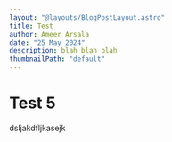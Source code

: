 ```yaml
---
layout: "@layouts/BlogPostLayout.astro"
title: Test
author: Ameer Arsala
date: "25 May 2024"
description: blah blah blah
thumbnailPath: "default"
---
```


# Test 5
dsljakdfljkasejk
